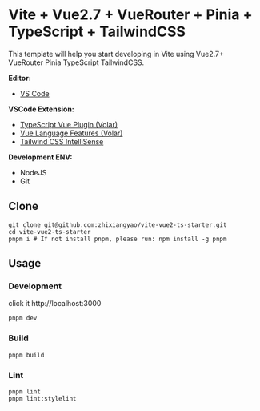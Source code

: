 # Vite + Vue2.7 + VueRouter + Pinia + TypeScript + TailwindCSS

This template will help you start developing in Vite using Vue2.7+ VueRouter Pinia TypeScript TailwindCSS.

**Editor:**

- [VS Code](https://code.visualstudio.com/)

**VSCode Extension:**

- [TypeScript Vue Plugin (Volar)](https://marketplace.visualstudio.com/items?itemName=Vue.vscode-typescript-vue-plugin)
- [Vue Language Features (Volar)](https://marketplace.visualstudio.com/items?itemName=Vue.volar)
- [Tailwind CSS IntelliSense](https://marketplace.visualstudio.com/items?itemName=bradlc.vscode-tailwindcss)

**Development ENV:**

- NodeJS
- Git

## Clone

```shell
git clone git@github.com:zhixiangyao/vite-vue2-ts-starter.git
cd vite-vue2-ts-starter
pnpm i # If not install pnpm, please run: npm install -g pnpm
```

## Usage

### Development

click it http://localhost:3000

```shell
pnpm dev
```

### Build

```shell
pnpm build
```

### Lint

```shell
pnpm lint
pnpm lint:stylelint
```
